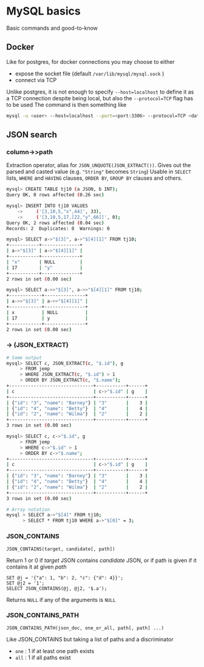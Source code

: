 # MySQL basics

Basic commands and good-to-know

## Docker

Like for postgres, for docker connections you may choose to either

 * expose the socket file (default `/var/lib/mysql/mysql.sock` )
 * connect via TCP

Unlike postgres, it is not enough to specify `--host=localhost` to define it as a TCP connection despite being local, but also the `--protocol=TCP` flag has to be used
The command is then something like

``` bash
mysql -u <user> --host=localhost --port=<port:3306> --protocol=TCP <databasename>
```

## JSON search

### column->>path

Extraction operator, alias for `JSON_UNQUOTE(JSON_EXTRACT())`. Gives out the parsed and casted value (e.g. `"String"` becomes `String`)
Usable in `SELECT` lists, `WHERE` and `HAVING` clauses, `ORDER BY`, `GROUP BY` clauses and others.

``` bash
mysql> CREATE TABLE tj10 (a JSON, b INT);
Query OK, 0 rows affected (0.26 sec)

mysql> INSERT INTO tj10 VALUES
    ->     ('[3,10,5,"x",44]', 33),
    ->     ('[3,10,5,17,[22,"y",66]]', 0);
Query OK, 2 rows affected (0.04 sec)
Records: 2  Duplicates: 0  Warnings: 0

mysql> SELECT a->"$[3]", a->"$[4][1]" FROM tj10;
+-----------+--------------+
| a->"$[3]" | a->"$[4][1]" |
+-----------+--------------+
| "x"       | NULL         |
| 17        | "y"          |
+-----------+--------------+
2 rows in set (0.00 sec)

mysql> SELECT a->>"$[3]", a->>"$[4][1]" FROM tj10;
+------------+---------------+
| a->>"$[3]" | a->>"$[4][1]" |
+------------+---------------+
| x          | NULL          |
| 17         | y             |
+------------+---------------+
2 rows in set (0.00 sec)
```

### -> (JSON_EXTRACT)

``` bash
# Same output
mysql> SELECT c, JSON_EXTRACT(c, "$.id"), g
     > FROM jemp
     > WHERE JSON_EXTRACT(c, "$.id") > 1
     > ORDER BY JSON_EXTRACT(c, "$.name");
+-------------------------------+-----------+------+
| c                             | c->"$.id" | g    |
+-------------------------------+-----------+------+
| {"id": "3", "name": "Barney"} | "3"       |    3 |
| {"id": "4", "name": "Betty"}  | "4"       |    4 |
| {"id": "2", "name": "Wilma"}  | "2"       |    2 |
+-------------------------------+-----------+------+
3 rows in set (0.00 sec)

mysql> SELECT c, c->"$.id", g
     > FROM jemp
     > WHERE c->"$.id" > 1
     > ORDER BY c->"$.name";
+-------------------------------+-----------+------+
| c                             | c->"$.id" | g    |
+-------------------------------+-----------+------+
| {"id": "3", "name": "Barney"} | "3"       |    3 |
| {"id": "4", "name": "Betty"}  | "4"       |    4 |
| {"id": "2", "name": "Wilma"}  | "2"       |    2 |
+-------------------------------+-----------+------+
3 rows in set (0.00 sec)
```

``` bash
# Array notation
mysql > SELECT a->"$[4]" FROM tj10;
      > SELECT * FROM tj10 WHERE a->"$[0]" = 3;
```



### JSON_CONTAINS

```
JSON_CONTAINS(target, candidate[, path])
```

Return 1 or 0 if *target* JSON contains *candidate* JSON, or if path is given if it contains it at given *path*

``` mysql
SET @j = '{"a": 1, "b": 2, "c": {"d": 4}}';
SET @j2 = '1';
SELECT JSON_CONTAINS(@j, @j2, '$.a');
```

Returns `NULL` if any of the arguments is `NULL`

### JSON_CONTAINS_PATH

```
JSON_CONTAINS_PATH(json_doc, one_or_all, path[, path] ...)
```

Like JSON_CONTAINS but taking a list of paths and a discriminator

 * `one` : 1 if at least one path exists
 * `all` : 1 if all paths exist

